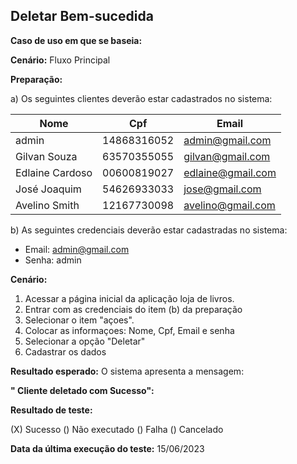 ## Deletar Bem-sucedida

**Caso de uso em que se baseia:**

**Cenário:** Fluxo Principal

**Preparação:**

a) Os seguintes clientes deverão estar cadastrados no sistema:

| Nome | Cpf | Email |
|----------|----------|----------|
| 	admin| 14868316052 | 	admin@gmail.com   |
| Gilvan Souza  | 	63570355055   | 	gilvan@gmail.com   |
| 	Edlaine Cardoso  | 		00600819027   | 	edlaine@gmail.com	   |
| 	José Joaquim  | 	54626933033   | 		jose@gmail.com  |
| 	Avelino Smith  | 	12167730098   | 	avelino@gmail.com	   |

b) As seguintes credenciais deverão estar cadastradas no sistema:

* Email: admin@gmail.com
* Senha: admin

**Cenário:**

1. Acessar a página inicial da aplicação loja de livros.
2. Entrar com as credenciais do item (b) da preparação
3. Selecionar o item "açoes".
4. Colocar as informaçoes: Nome, Cpf, Email e senha 
5. Selecionar a opção "Deletar"
6. Cadastrar os dados

**Resultado esperado:**
 O sistema apresenta a mensagem:

**" Cliente deletado com Sucesso":**


**Resultado de teste:**

(X) Sucesso
() Não executado
() Falha
() Cancelado

**Data da última execução do teste:**
15/06/2023




